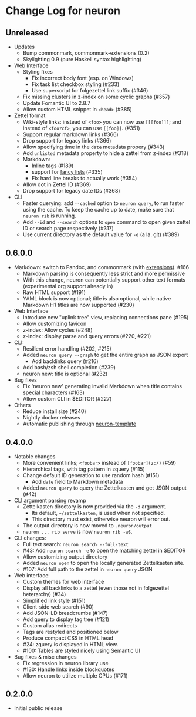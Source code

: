 # Change Log for neuron

## Unreleased

- Updates
  - Bump commonmark, commonmark-extensions (0.2)
  - Skylighting 0.9 (pure Haskell syntax highlighting)
- Web Interface
  - Styling fixes
    - Fix incorrect body font (esp. on Windows)
    - Fix task list checkbox styling (#233)
    - Use superscript for folgezettel link suffix (#346)
  - Fix missing clusters in z-index on some cyclic graphs (#357)
  - Update Fomantic UI to 2.8.7
  - Allow custom HTML snippet in `<head>` (#385)
- Zettel format
  - Wiki-style links: instead of `<foo>` you can now use `[[[foo]]]`; and instead of `<foo?cf>`, you can use `[[foo]]`. (#351)
  - Support regular markdown links (#366)
  - Drop support for legacy links (#366)
  - Allow specifying time in the `date` metadata propery (#343)
  - Add `unlisted` metadata property to hide a zettel from z-index (#318)
  - Markdown: 
    - Inline tags (#189)
    - support for [fancy lists](https://github.com/jgm/commonmark-hs/blob/master/commonmark-extensions/test/fancy_lists.md) (#335)
    - Fix hard line breaks to actually work (#354)
  - Allow dot in Zettel ID (#369)
  - Drop support for legacy date IDs (#368)
- CLI
  - Faster querying: add `--cached` option to `neuron query`, to run faster using the cache. To keep the cache up to date, make sure that `neuron rib` is running.
  - Add `--id` and `--search` options to `open` command to open given zettel ID or search page respectively  (#317)
  - Use current directory as the default value for `-d` (a la. git) (#389)

## 0.6.0.0

- Markdown: switch to Pandoc, and commonmark (with [extensions](https://github.com/jgm/commonmark-hs/tree/master/commonmark-extensions)). #166
  - Markdown parsing is consequently less strict and more permissive
  - With this change, neuron can potentially support other text formats (experimental org support already in)
  - Raw HTML support (#191)
  - YAML block is now optional; title is also optional, while native Markdown H1 titles are now supported (#230)
- Web Interface
  - Introduce new "uplink tree" view, replacing connections pane (#195)
  - Allow customizing favicon
  - z-index: Allow cycles (#248)
  - z-index: display parse and query errors (#220, #221)
- CLI:
  - Resilient error handling (#202, #215)
  - Added `neuron query --graph` to get the entire graph as JSON export
    - Add backlinks query (#216)
  - Add bash/zsh shell completion (#239)
  - neuron new: title is optional (#232)
- Bug fixes
  - Fix 'neuron new' generating invalid Markdown when title contains special characters (#163)
  - Allow custom CLI in $EDITOR (#227)
- Others
  - Reduce install size (#240)
  - Nightly docker releases 
  - Automatic publishing through [neuron-template](https://github.com/srid/neuron-template)

## 0.4.0.0

- Notable changes
  - More convenient links; `<foobar>` instead of `[foobar](z:/)` (#59)
  - Hierarchical tags, with tag pattern in zquery (#115)
  - Change default ID generation to use random hash (#151)
    - Add `date` field to Markdown metadata
  - Added `neuron query` to query the Zettelkasten and get JSON output (#42)
- CLI argument parsing revamp
  - Zettelkasten directory is now provided via the `-d` argument.
    - Its default, `~/zettelkasten`, is used when not specified.
    - This directory must exist, otherwise neuron will error out.
  - The output directory is now moved to `.neuron/output`
  - `neuron ... rib serve` is now `neuron rib -wS`.
- CLI changes:
  - Full text search: `neuron search --full-text`
  - #43: Add `neuron search -e` to open the matching zettel in $EDITOR
  - Allow customizing output directory
  - Added `neuron open` to open the locally generated Zettelkasten site.
  - #107: Add full path to the zettel in `neuron query` JSON
- Web interface:
  - Custom themes for web interface
  - Display all backlinks to a zettel (even those not in folgezettel heterarchy) (#34)
  - Simplified link style (#151)
  - Client-side web search (#90)
  - Add JSON-LD breadcrumbs (#147)
  - Add query to display tag tree (#121)
  - Custom alias redirects
  - Tags are restyled and positioned below
  - Produce compact CSS in HTML head
  - #24: zquery is displayed in HTML view.
  - #100: Tables are styled nicely using Semantic UI
- Bug fixes & misc changes
  - Fix regression in neuron library use
  - #130: Handle links inside blockquotes
  - Allow neuron to utilize multiple CPUs (#171)

## 0.2.0.0

- Initial public release
